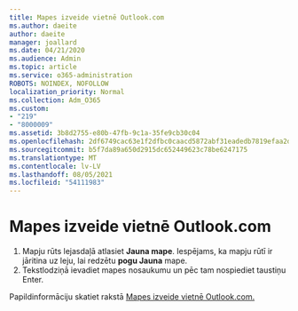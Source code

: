 ```yaml
---
title: Mapes izveide vietnē Outlook.com
ms.author: daeite
author: daeite
manager: joallard
ms.date: 04/21/2020
ms.audience: Admin
ms.topic: article
ms.service: o365-administration
ROBOTS: NOINDEX, NOFOLLOW
localization_priority: Normal
ms.collection: Adm_O365
ms.custom:
- "219"
- "8000009"
ms.assetid: 3b8d2755-e80b-47fb-9c1a-35fe9cb30c04
ms.openlocfilehash: 2df6749cac63e1f2dfbc0caacd5872abf31eadedb7819efaa2d4a05be56f8e4f
ms.sourcegitcommit: b5f7da89a650d2915dc652449623c78be6247175
ms.translationtype: MT
ms.contentlocale: lv-LV
ms.lasthandoff: 08/05/2021
ms.locfileid: "54111983"
---
```

# <a name="create-a-folder-in-outlookcom"></a>Mapes izveide vietnē Outlook.com

1. Mapju rūts lejasdaļā atlasiet **Jauna mape**. Iespējams, ka mapju rūtī ir jāritina uz leju, lai redzētu **pogu Jauna** mape.
2. Tekstlodziņā ievadiet mapes nosaukumu un pēc tam nospiediet taustiņu Enter.

Papildinformāciju skatiet rakstā [Mapes izveide vietnē Outlook.com.](https://support.office.com/article/6bb0723a-f39f-4a8d-bb3f-fab5dcc2510a?wt.mc_id=Office_Outlook_com_Alchemy)